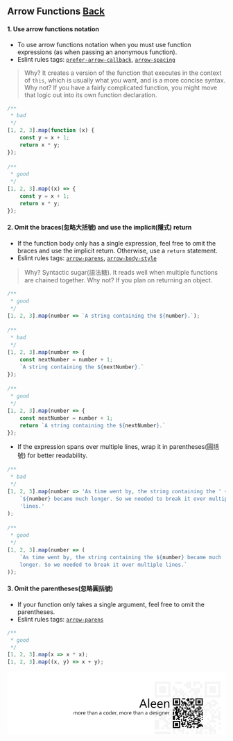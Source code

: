 ## Arrow Functions [**Back**](./../README.md)

#### 1. Use arrow functions notation

- To use arrow functions notation when you must use function expressions (as when passing an anonymous function).
- Eslint rules tags: [`prefer-arrow-callback`](http://eslint.org/docs/rules/prefer-arrow-callback.html), [`arrow-spacing`](http://eslint.org/docs/rules/arrow-spacing.html)

> Why? It creates a version of the function that executes in the context of `this`, which is usually what you want, and is a more concise syntax.
> Why not? If you have a fairly complicated function, you might move that logic out into its own function declaration.

```js
/**
 * bad
 */
[1, 2, 3].map(function (x) {
    const y = x + 1;
    return x * y;
});

/**
 * good
 */
[1, 2, 3].map((x) => {
    const y = x + 1;
    return x * y;
});
```

#### 2. Omit the braces(忽略大括號) and use the implicit(隱式) return

- If the function body only has a single expression, feel free to omit the braces and use the implicit return. Otherwise, use a `return` statement.
- Eslint rules tags: [`arrow-parens`](http://eslint.org/docs/rules/arrow-parens.html), [`arrow-body-style`](http://eslint.org/docs/rules/arrow-body-style.html)

> Why? Syntactic sugar(語法糖). It reads well when multiple functions are chained together.
> Why not? If you plan on returning an object.

```js
/**
 * good
 */
[1, 2, 3].map(number => `A string containing the ${number}.`);

/**
 * bad
 */
[1, 2, 3].map(number => {
    const nextNumber = number + 1;
    `A string containing the ${nextNumber}.`
});

/**
 * good
 */
[1, 2, 3].map(number => {
    const nextNumber = number + 1;
    return `A string containing the ${nextNumber}.`
});
```

- If the expression spans over multiple lines, wrap it in parentheses(圓括號) for better readability.

```js
/**
 * bad
 */
[1, 2, 3].map(number => 'As time went by, the string containing the ' +
    `${number} became much longer. So we needed to break it over multiple ` +
    'lines.'
);

/**
 * good
 */
[1, 2, 3].map(number => (
    `As time went by, the string containing the ${number} became much
    longer. So we needed to break it over multiple lines.`
));
```

#### 3. Omit the parentheses(忽略圓括號)

- If your function only takes a single argument, feel free to omit the parentheses.
- Eslint rules tags: [`arrow-parens`](http://eslint.org/docs/rules/arrow-parens.html)

```js
/**
 * good
 */
[1, 2, 3].map(x => x * x);
[1, 2, 3].map((x, y) => x + y);
```

<a href="http://aleen42.github.io/" target="_blank" ><img src="./../pic/tail.gif"></a>